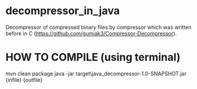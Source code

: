 # decompressor_in_java
Decompressor of compressed binary files by compressor which was written before in C (https://github.com/gumiak3/Compressor-Decompressor).

# HOW TO COMPILE (using terminal)
mvn clean package
java -jar target\java_decompressor-1.0-SNAPSHOT.jar {infile} {outfile} 

    
